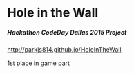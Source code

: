 # Hole in the Wall
##### Hackathon *CodeDay Dallas 2015* Project
http://parkjs814.github.io/HoleInTheWall

1st place in game part
